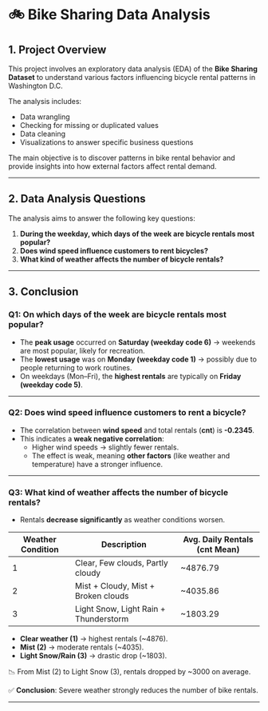 # 🚲 Bike Sharing Data Analysis  

## 1. Project Overview  
This project involves an exploratory data analysis (EDA) of the **Bike Sharing Dataset** to understand various factors influencing bicycle rental patterns in Washington D.C.  

The analysis includes:  
- Data wrangling  
- Checking for missing or duplicated values  
- Data cleaning  
- Visualizations to answer specific business questions  

The main objective is to discover patterns in bike rental behavior and provide insights into how external factors affect rental demand.  

---

## 2. Data Analysis Questions  
The analysis aims to answer the following key questions:  

1. **During the weekday, which days of the week are bicycle rentals most popular?**  
2. **Does wind speed influence customers to rent bicycles?**  
3. **What kind of weather affects the number of bicycle rentals?**  

---

## 3. Conclusion  

### Q1: On which days of the week are bicycle rentals most popular?  
- The **peak usage** occurred on **Saturday (weekday code 6)** → weekends are most popular, likely for recreation.  
- The **lowest usage** was on **Monday (weekday code 1)** → possibly due to people returning to work routines.  
- On weekdays (Mon–Fri), the **highest rentals** are typically on **Friday (weekday code 5)**.  

---

### Q2: Does wind speed influence customers to rent a bicycle?  
- The correlation between **wind speed** and total rentals (**cnt**) is **-0.2345**.  
- This indicates a **weak negative correlation**:  
  - Higher wind speeds → slightly fewer rentals.  
  - The effect is weak, meaning **other factors** (like weather and temperature) have a stronger influence.  

---

### Q3: What kind of weather affects the number of bicycle rentals?  
- Rentals **decrease significantly** as weather conditions worsen.  

| Weather Condition  | Description   | Avg. Daily Rentals (cnt Mean) |
|--------------------|--------------------------------------|-------------------------------|
| 1                  | Clear, Few clouds, Partly cloudy     | ~4876.79                      |
| 2                  | Mist + Cloudy, Mist + Broken clouds  | ~4035.86                      |
| 3                  | Light Snow, Light Rain + Thunderstorm| ~1803.29                      |

- **Clear weather (1)** → highest rentals (~4876).  
- **Mist (2)** → moderate rentals (~4035).  
- **Light Snow/Rain (3)** → drastic drop (~1803).  

📉 From Mist (2) to Light Snow (3), rentals dropped by ~3000 on average.  

✅ **Conclusion**: Severe weather strongly reduces the number of bike rentals.  

---
